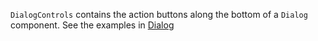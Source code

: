 `DialogControls` contains the action buttons along the bottom of a `Dialog` component. See the examples in [Dialog](/#/Overlays?id=dialog)
